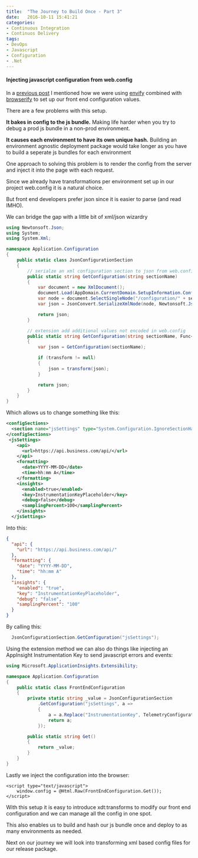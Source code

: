 ```yaml
---
title:  "The Journey to Build Once - Part 3"
date:   2016-10-11 15:41:21
categories:
- Continuous Integration
- Continuos Delivery
tags:
- DevOps
- Javascript
- Configuration
- .Net
---
```


#### Injecting javascript configuration from web.config

In a [previous post] I mentioned how we were using [envify] combined with [browserify] to set up our front end configuration values.

There are a few problems with this setup.

**It bakes in config to the js bundle.** Making life harder when you try to debug a prod js bundle in a non-prod environment.

**It causes each environment to have its own unique hash.** Building an environment agnostic deployment package would take longer as you have to build a seperate js bundles for each environment

One approach to solving this problem is to render the config from the server and inject it into the page with each request.

Since we already have transformations per environment set up in our project web.config it is a natural choice.

But front end developers prefer json since it is easier to parse (and read IMHO).

We can bridge the gap with a little bit of xml/json wizardry

```csharp
using Newtonsoft.Json;
using System;
using System.Xml;

namespace Application.Configuration
{
    public static class JsonConfigurationSection
    {
        // serialze an xml configuration section to json from web.config by name
        public static string GetConfiguration(string sectionName)
        {
            var document = new XmlDocument();
            document.Load(AppDomain.CurrentDomain.SetupInformation.ConfigurationFile);
            var node = document.SelectSingleNode("/configuration/" + sectionName);
            var json = JsonConvert.SerializeXmlNode(node, Newtonsoft.Json.Formatting.None, true);

            return json;
        }

        // extension add additional values not encoded in web.config
        public static string GetConfiguration(string sectionName, Func<string, string> transform)
        {
            var json = GetConfiguration(sectionName);

            if (transform != null)
            {
                json = transform(json);
            }

            return json;
        }
    }
}
```

Which allows us to change something like this:

```xml
<configSections>
  <section name="jsSettings" type="System.Configuration.IgnoreSectionHandler, System.Configuration" />
</configSections>
 <jsSettings>
    <api>
      <url>https://api.business.com/api/</url>
    </api>
    <formatting>
      <date>YYYY-MM-DD</date>
      <time>hh:mm A</time>
    </formatting>
    <insights>
      <enabled>true</enabled>
      <key>InstrumentationKeyPlaceholder</key>
      <debug>false</debug>
      <samplingPercent>100</samplingPercent>
    </insights>
  </jsSettings>
```

Into this:

```json
{
  "api": {
    "url": "https://api.business.com/api/"
  },
  "formatting": {
    "date": "YYYY-MM-DD",
    "time": "hh:mm A"
  },
  "insights": {
    "enabled": "true",
    "key": "InstrumentationKeyPlaceholder",
    "debug": "false",
    "samplingPercent": "100"
  }
}
```

By calling this:

```csharp
  JsonConfigurationSection.GetConfiguration("jsSettings");
```

Using the extension method we can also do things like injecting an AppInsight Instrumentation Key to send javascript errors and events:

```csharp
using Microsoft.ApplicationInsights.Extensibility;

namespace Application.Configuration
{
    public static class FrontEndConfiguration
    {
        private static string _value = JsonConfigurationSection
            .GetConfiguration("jsSettings", a =>
            {
                a = a.Replace("InstrumentationKey", TelemetryConfiguration.Active.InstrumentationKey);
                return a;
            });

        public static string Get()
        {
            return _value; 
        }
    }
}
```

Lastly we inject the configuration into the browser:

```cshtml
<script type="text/javascript">
    window.config = @Html.Raw(FrontEndConfiguration.Get());
</script>
```

With this setup it is easy to introduce xdt:transforms to modify our front end configuration and we can manage all the config in one spot.

This also enables us to build and hash our js bundle once and deploy to as many environments as needed.

Next on our journey we will look into transforming xml based config files for our release package.

[previous post]:  /2016/the-journey-to-build-once/
[envify]:         https://github.com/hughsk/envify
[browserify]:     http://browserify.org/
